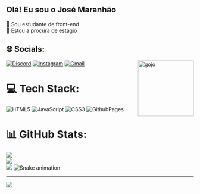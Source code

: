 ## Olá! Eu sou o José Maranhão
🔭 Sou estudante de front-end<br>
👯 Estou a procura de estágio<br>


## 🌐 Socials:
[![Discord](https://img.shields.io/badge/Discord-7289DA?style=for-the-badge&logo=discord&logoColor=white)](https://discord.gg/vAbpccTUdr) [![Instagram](https://img.shields.io/badge/Instagram-E4405F?style=for-the-badge&logo=instagram&logoColor=white)](https://instagram.com/josenn_t) [![Gmail](https://img.shields.io/badge/Gmail-D14836?style=for-the-badge&logo=gmail&logoColor=white)](mailto:jmaranhao541@gmail.com)
<img align="right" alt="gojo" width="150" heigth="100" src="https://aniyuki.com/wp-content/uploads/2023/09/aniyuki-gojo-satoru-gif-21.gif">

# 💻 Tech Stack:
![HTML5](https://img.shields.io/badge/html5-%23E34F26.svg?style=flat&logo=html5&logoColor=white) ![JavaScript](https://img.shields.io/badge/javascript-%23323330.svg?style=flat&logo=javascript&logoColor=%23F7DF1E) ![CSS3](https://img.shields.io/badge/css3-%231572B6.svg?style=flat&logo=css3&logoColor=white) ![GithubPages](https://img.shields.io/badge/github%20pages-121013?style=flat&logo=github&logoColor=white)
# 📊 GitHub Stats:
![](https://github-readme-stats.vercel.app/api?username=maranhaojose&theme=tokyonight&hide_border=false&include_all_commits=false&count_private=false)<br/>
![](https://github-readme-streak-stats.herokuapp.com/?user=maranhaojose&theme=tokyonight&hide_border=false)<br/>
![](https://github-readme-stats.vercel.app/api/top-langs/?username=maranhaojose&theme=tokyonight&hide_border=false&include_all_commits=false&count_private=false&layout=compact)
![Snake animation](https://github.com/maranhaojose/maranhaojose/blob/output/github-contribution-grid-snake.svg)

---
[![](https://visitcount.itsvg.in/api?id=maranhaojose&icon=0&color=0)](https://visitcount.itsvg.in)

<!-- Proudly created with GPRM ( https://gprm.itsvg.in ) -->
